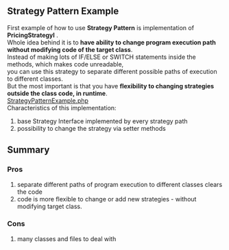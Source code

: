 ## Strategy Pattern Example
First example of how to use **Strategy Pattern** is implementation of **PricingStrategyI** . <br />
Whole idea behind it is to **have ability to change program execution path without modifying code of the target class**. <br />
Instead of making lots of IF/ELSE or SWITCH statements inside the methods, which makes code unreadable, <br />
you can use this strategy to separate different possible paths of execution to different classes.<br />
But the most important is that you have **flexibility to changing strategies outside the class code, in runtime**. <br />
[StrategyPatternExample.php](StrategyPatternExample.php)<br />
Characteristics of this implementation:
 1. base Strategy Interface implemented by every strategy path
 2. possibility to change the strategy via setter methods

## Summary
### Pros
 1. separate different paths of program execution to different classes clears the code
 2. code is more flexible to change or add new strategies - without modifying target class.

### Cons
 1. many classes and files to deal with